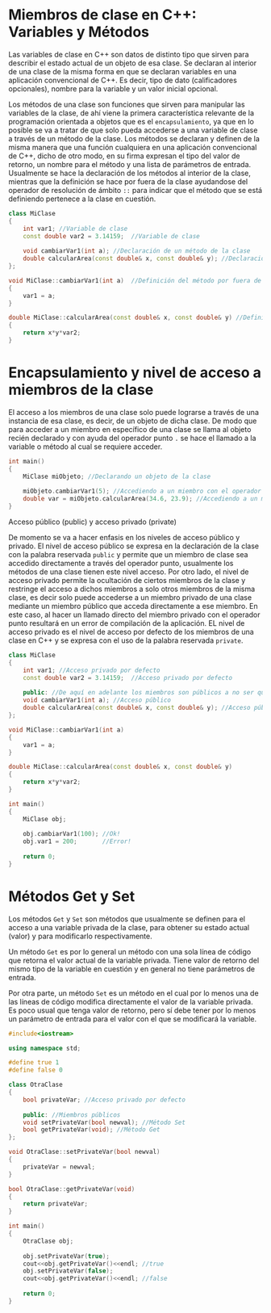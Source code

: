 # Miembros de clase en C++: Variables y Métodos

Las variables de clase en C++ son datos de distinto tipo que sirven para describir el estado actual de un objeto de esa clase.
Se declaran al interior de una clase de la misma forma en que se declaran variables en una aplicación convencional de C++. Es decir,
tipo de dato (calificadores opcionales), nombre para la variable y un valor inicial opcional.

Los métodos de una clase son funciones que sirven para manipular las variables de la clase, de ahí viene la primera característica relevante
de la programación orientada a objetos que es el `encapsulamiento`, ya que en lo posible se va a tratar de que solo pueda accederse a una
variable de clase a través de un método de la clase. Los métodos se declaran y definen de la misma manera que una función cualquiera en una
aplicación convencional de C++, dicho de otro modo, en su firma expresan el tipo del valor de retorno, un nombre para el método y una lista
de parámetros de entrada. Usualmente se hace la declaración de los métodos al interior de la clase, mientras que la definición se hace por fuera
de la clase ayudandose del operador de resolución de ámbito `::` para indicar que el método que se está definiendo pertenece a la clase en cuestión.

```cpp
class MiClase
{
	int var1; //Variable de clase
	const double var2 = 3.14159;  //Variable de clase
	
	void cambiarVar1(int a); //Declaración de un método de la clase
	double calcularArea(const double& x, const double& y); //Declaración de un método de la clase
};

void MiClase::cambiarVar1(int a)  //Definición del método por fuera de la clase
{
	var1 = a;
}

double MiClase::calcularArea(const double& x, const double& y) //Definición del método por fuera de la clase
{
	return x*y*var2;
}
```

# Encapsulamiento y nivel de acceso a miembros de la clase

El acceso a los miembros de una clase solo puede lograrse a través de una instancia de esa clase, es decir, de un objeto de dicha clase.
De modo que para acceder a un miembro en específico de una clase se llama al objeto recién declarado y con ayuda del operador punto `.` se hace
el llamado a la variable o método al cual se requiere acceder.

```cpp
int main()
{
	MiClase miObjeto; //Declarando un objeto de la clase
	
	miObjeto.cambiarVar1(5); //Accediendo a un miembro con el operador punto
	double var = miObjeto.calcularArea(34.6, 23.9); //Accediendo a un miembro con el operador punto
}
```

Acceso público (public) y acceso privado (private)

De momento se va a hacer enfasis en los niveles de acceso público y privado. El nivel de acceso público se expresa en la declaración de la clase 
con la palabra reservada `public` y permite que un miembro de clase sea accedido directamente a través del operador punto, usualmente los métodos
de una clase tienen este nivel acceso. Por otro lado, el nivel de acceso privado permite la ocultación de ciertos miembros de la clase y restringe
el acceso a dichos miembros a solo otros miembros de la misma clase, es decir solo puede accederse a un miembro privado de una clase mediante un miembro
público que acceda directamente a ese miembro. En este caso, al hacer un llamado directo del miembro privado con el operador punto resultará en un error
de compilación de la aplicación. EL nivel de acceso privado es el nivel de acceso por defecto de los miembros de una clase en C++ y se expresa con el uso
de la palabra reservada `private`.

```cpp
class MiClase
{
	int var1; //Acceso privado por defecto
	const double var2 = 3.14159;  //Acceso privado por defecto
	
	public: //De aquí en adelante los miembros son públicos a no ser que se exprese lo contrario
	void cambiarVar1(int a); //Acceso público
	double calcularArea(const double& x, const double& y); //Acceso público
};

void MiClase::cambiarVar1(int a)
{
	var1 = a;
}

double MiClase::calcularArea(const double& x, const double& y)
{
	return x*y*var2;
}

int main()
{
	MiClase obj;
	
	obj.cambiarVar1(100); //Ok!
	obj.var1 = 200;       //Error!
	
	return 0;
}
```
# Métodos Get y Set

Los métodos `Get` y `Set` son métodos que usualmente se definen para el acceso a una variable privada de la clase, para obtener su estado actual (valor)
y para modificarlo respectivamente.

Un método `Get` es por lo general un método con una sola línea de código que retorna el valor actual de la variable privada. Tiene valor de retorno del
mismo tipo de la variable en cuestión y en general no tiene parámetros de entrada.

Por otra parte, un método `Set` es un método en el cual por lo menos una de las líneas de código modifica directamente el valor de la variable privada.
Es poco usual que tenga valor de retorno, pero sí debe tener por lo menos un parámetro de entrada para el valor con el que se modificará la variable.

```C++ runnable
#include<iostream>

using namespace std;

#define true 1
#define false 0

class OtraClase
{
	bool privateVar; //Acceso privado por defecto
	
	public: //Miembros públicos
	void setPrivateVar(bool newval); //Método Set
	bool getPrivateVar(void); //Método Get
};

void OtraClase::setPrivateVar(bool newval)
{
	privateVar = newval;
}

bool OtraClase::getPrivateVar(void)
{
	return privateVar;
}

int main()
{
	OtraClase obj;
	
	obj.setPrivateVar(true);
	cout<<obj.getPrivateVar()<<endl; //true
	obj.setPrivateVar(false);
	cout<<obj.getPrivateVar()<<endl; //false
		
	return 0;
}
```
